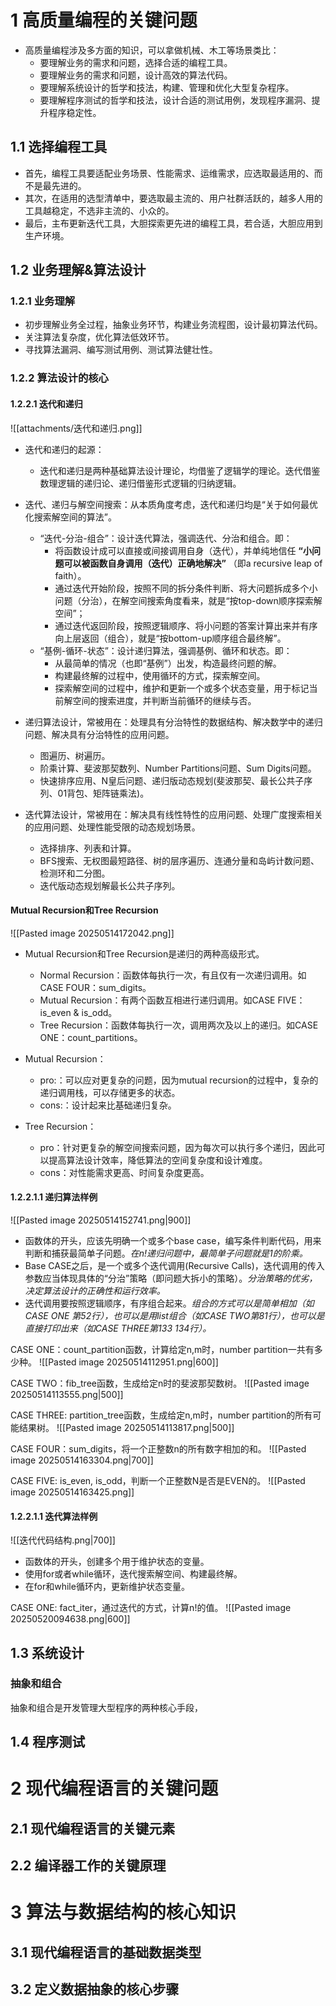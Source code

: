 # 1 高质量编程的关键问题
- 高质量编程涉及多方面的知识，可以拿做机械、木工等场景类比：
	- 要理解业务的需求和问题，选择合适的编程工具。
	- 要理解业务的需求和问题，设计高效的算法代码。
	- 要理解系统设计的哲学和技法，构建、管理和优化大型复杂程序。
	- 要理解程序测试的哲学和技法，设计合适的测试用例，发现程序漏洞、提升程序稳定性。

## 1.1 选择编程工具
- 首先，编程工具要适配业务场景、性能需求、运维需求，应选取最适用的、而不是最先进的。
- 其次，在适用的选型清单中，要选取最主流的、用户社群活跃的，越多人用的工具越稳定，不选非主流的、小众的。
- 最后，主布更新迭代工具，大胆探索更先进的编程工具，若合适，大胆应用到生产环境。

## 1.2 业务理解&算法设计
### 1.2.1 业务理解
- 初步理解业务全过程，抽象业务环节，构建业务流程图，设计最初算法代码。
- 关注算法复杂度，优化算法低效环节。
- 寻找算法漏洞、编写测试用例、测试算法健壮性。

### 1.2.2 算法设计的核心
#### 1.2.2.1 迭代和递归
![[attachments/迭代和递归.png]]
- 迭代和递归的起源：
	- 迭代和递归是两种基础算法设计理论，均借鉴了逻辑学的理论。迭代借鉴数理逻辑的递归论、递归借鉴形式逻辑的归纳逻辑。

- 迭代、递归与解空间搜索：从本质角度考虑，迭代和递归均是“关于如何最优化搜索解空间的算法”。
	- “迭代-分治-组合”：设计迭代算法，强调迭代、分治和组合。即：
		- 将函数设计成可以直接或间接调用自身（迭代），并单纯地信任 **“小问题可以被函数自身调用（迭代）正确地解决”** （即a recursive leap of faith）。
		- 通过迭代开始阶段，按照不同的拆分条件判断、将大问题拆成多个小问题（分治），在解空间搜索角度看来，就是“按top-down顺序探索解空间”；
		- 通过迭代返回阶段，按照逻辑顺序、将小问题的答案计算出来并有序向上层返回（组合），就是“按bottom-up顺序组合最终解”。
	- “基例-循环-状态”：设计递归算法，强调基例、循环和状态。即：
		- 从最简单的情况（也即“基例”）出发，构造最终问题的解。
		- 构建最终解的过程中，使用循环的方式，探索解空间。
		- 探索解空间的过程中，维护和更新一个或多个状态变量，用于标记当前解空间的搜索进度，并判断当前循环的继续与否。

- 递归算法设计，常被用在：处理具有分治特性的数据结构、解决数学中的递归问题、解决具有分治特性的应用问题。
	- 图遍历、树遍历。
	- 阶乘计算、斐波那契数列、Number Partitions问题、Sum Digits问题。
	- 快速排序应用、N皇后问题、递归版动态规划(斐波那契、最长公共子序列、01背包、矩阵链乘法)。

- 迭代算法设计，常被用在：解决具有线性特性的应用问题、处理广度搜索相关的应用问题、处理性能受限的动态规划场景。
	- 选择排序、列表和计算。
	- BFS搜索、无权图最短路径、树的层序遍历、连通分量和岛屿计数问题、检测环和二分图。
	- 迭代版动态规划解最长公共子序列。

#### Mutual Recursion和Tree Recursion
![[Pasted image 20250514172042.png]]
- Mutual Recursion和Tree Recursion是递归的两种高级形式。
	- Normal Recursion：函数体每执行一次，有且仅有一次递归调用。如CASE FOUR：sum_digits。
	- Mutual Recursion：有两个函数互相进行递归调用。如CASE FIVE：is_even & is_odd。
	- Tree Recursion：函数体每执行一次，调用两次及以上的递归。如CASE ONE：count_partitions。

- Mutual Recursion：
	- pro:：可以应对更复杂的问题，因为mutual recursion的过程中，复杂的递归调用栈，可以存储更多的状态。
	- cons:：设计起来比基础递归复杂。

- Tree Recursion：
	- pro：针对更复杂的解空间搜索问题，因为每次可以执行多个递归，因此可以提高算法设计效率，降低算法的空间复杂度和设计难度。
	- cons：对性能需求更高、时间复杂度更高。
#### 1.2.2.1.1 递归算法样例
![[Pasted image 20250514152741.png|900]]

- 函数体的开头，应该先明确一个或多个base case，编写条件判断代码，用来判断和捕获最简单子问题。*在n!递归问题中，最简单子问题就是1的阶乘。*
- Base CASE之后，是一个或多个迭代调用(Recursive Calls)，迭代调用的传入参数应当体现具体的“分治”策略（即问题大拆小的策略）。*分治策略的优劣，决定算法设计的正确性和运行效率。*
- 迭代调用要按照逻辑顺序，有序组合起来。*组合的方式可以是简单相加（如CASE ONE 第52行），也可以是用list组合（如CASE TWO第81行），也可以是直接打印出来（如CASE THREE第133 134行）。*

CASE ONE：count_partition函数，计算给定n,m时，number partition一共有多少种。
![[Pasted image 20250514112951.png|600]]

CASE TWO：fib_tree函数，生成给定n时的斐波那契数树。
![[Pasted image 20250514113555.png|500]]

CASE THREE: partition_tree函数，生成给定n,m时，number partition的所有可能结果树。
![[Pasted image 20250514113817.png|500]]

CASE FOUR：sum_digits，将一个正整数n的所有数字相加的和。
![[Pasted image 20250514163304.png|700]]

CASE FIVE: is_even, is_odd，判断一个正整数N是否是EVEN的。 
![[Pasted image 20250514163425.png]]

#### 1.2.2.1.1 迭代算法样例
![[迭代代码结构.png|700]]

- 函数体的开头，创建多个用于维护状态的变量。
- 使用for或者while循环，迭代搜索解空间、构建最终解。
- 在for和while循环内，更新维护状态变量。

CASE ONE: fact_iter，通过迭代的方式，计算n!的值。
![[Pasted image 20250520094638.png|600]]

## 1.3 系统设计


### 抽象和组合


抽象和组合是开发管理大型程序的两种核心手段，





## 1.4 程序测试



# 2 现代编程语言的关键问题

## 2.1 现代编程语言的关键元素


## 2.2 编译器工作的关键原理



# 3 算法与数据结构的核心知识

## 3.1 现代编程语言的基础数据类型


## 3.2 定义数据抽象的核心步骤


